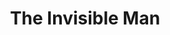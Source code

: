 ---
title: "The Invisible Man"
year: 2020
rating: 3
stars: "★★★"
rewatched: false
permalink: "the-invisible-man-2020"
watched_on: 2021-01-02
---